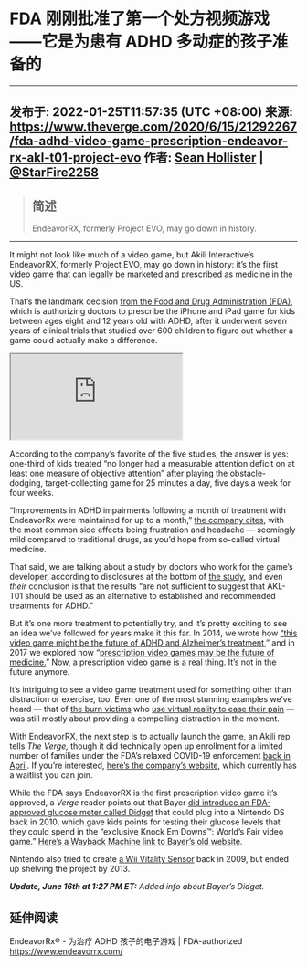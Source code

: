 # FDA 刚刚批准了第一个处方视频游戏——它是为患有 ADHD 多动症的孩子准备的

---
发布于: 2022-01-25T11:57:35 (UTC +08:00)
来源: https://www.theverge.com/2020/6/15/21292267/fda-adhd-video-game-prescription-endeavor-rx-akl-t01-project-evo
作者: [Sean Hollister](https://www.theverge.com/authors/sean-hollister) | [@StarFire2258](https://www.twitter.com/StarFire2258)
---

> ## 简述
> EndeavorRX, formerly Project EVO, may go down in history.

---
It might not look like much of a video game, but Akili Interactive’s EndeavorRX, formerly Project EVO, may go down in history: it’s the first video game that can legally be marketed and prescribed as medicine in the US.

That’s the landmark decision [from the Food and Drug Administration (FDA)](https://www.fda.gov/news-events/press-announcements/fda-permits-marketing-first-game-based-digital-therapeutic-improve-attention-function-children-adhd), which is authorizing doctors to prescribe the iPhone and iPad game for kids between ages eight and 12 years old with ADHD, after it underwent seven years of clinical trials that studied over 600 children to figure out whether a game could actually make a difference.

<iframe src="https://www.youtube.com/embed/6RR8hjBGBac?rel=0" allowfullscreen="" scrolling="no" allow="encrypted-media; accelerometer; gyroscope; picture-in-picture"></iframe>

According to the company’s favorite of the five studies, the answer is yes: one-third of kids treated “no longer had a measurable attention deficit on at least one measure of objective attention” after playing the obstacle-dodging, target-collecting game for 25 minutes a day, five days a week for four weeks.

“Improvements in ADHD impairments following a month of treatment with EndeavorRx were maintained for up to a month,” [the company cites](https://www.businesswire.com/news/home/20200615005739/en/Akili-Announces-FDA-Clearance-EndeavorRxTM-Children-ADHD), with the most common side effects being frustration and headache — seemingly mild compared to traditional drugs, as you’d hope from so-called virtual medicine.

That said, we are talking about a study by doctors who work for the game’s developer, according to disclosures at the bottom of [the study](https://www.thelancet.com/journals/landig/article/PIIS2589-7500%2820%2930017-0/fulltext), and even _their_ conclusion is that the results “are not sufficient to suggest that AKL-T01 should be used as an alternative to established and recommended treatments for ADHD.”

But it’s one more treatment to potentially try, and it’s pretty exciting to see an idea we’ve followed for years make it this far. In 2014, we wrote how [“this video game might be the future of ADHD and Alzheimer’s treatment](https://www.theverge.com/2014/10/24/7033981/what-if-video-games-could-actually-make-you-healthier),” and in 2017 we explored how “[prescription video games may be the future of medicine.](https://www.theverge.com/2017/7/25/16019760/prescription-video-games-brain-next-level-video)” Now, a prescription video game is a real thing. It’s not in the future anymore.

It’s intriguing to see a video game treatment used for something other than distraction or exercise, too. Even one of the most stunning examples we’ve heard — that of [the burn victims](https://www.bbc.com/news/health-12297569) who [use virtual reality to ease their pain](https://www.gq.com/story/burning-man-sam-brown-jay-kirk-gq-february-2012?currentPage=1) — was still mostly about providing a compelling distraction in the moment.

With EndeavorRX, the next step is to actually launch the game, an Akili rep tells _The Verge,_ though it did technically open up enrollment for a limited number of families under the FDA’s relaxed COVID-19 enforcement [back in April](https://www.akiliinteractive.com/news-collection/akili-announces-endeavortm-attention-treatment-is-now-available-for-children-with-attention-deficit-hyperactivity-disorder-adhd). If you’re interested, [here’s the company’s website](https://my.akili.care/endeavor/enrollment), which currently has a waitlist you can join.

While the FDA says EndeavorRX is the first prescription video game it’s approved, a _Verge_ reader points out that Bayer [did introduce an FDA-approved glucose meter called Didget](https://www.prnewswire.com/news-releases/bayer-diabetes-care-introduces-didget-in-the-us-92080749.html) that could plug into a Nintendo DS back in 2010, which gave kids points for testing their glucose levels that they could spend in the “exclusive Knock Em Downs™: World’s Fair video game.” [Here’s a Wayback Machine link to Bayer’s old website](https://web.archive.org/web/20100722213256/http://www.bayerdidget.co.uk/).

Nintendo also tried to create [a Wii Vitality Sensor](https://www.theverge.com/2013/7/5/4496818/nintendo-president-iwata-wii-vitality-sensor-shelved) back in 2009, but ended up shelving the project by 2013.

_**Update, June 16th at 1:27 PM ET:**_ _Added info about Bayer’s Didget._

## 延伸阅读

EndeavorRx® - 为治疗 ADHD 孩子的电子游戏 | FDA-authorized
https://www.endeavorrx.com/